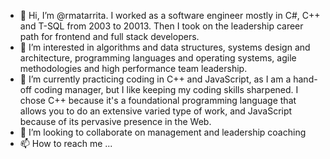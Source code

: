 - 👋 Hi, I’m @rmatarrita. I worked as a software engineer mostly in C#, C++ and T-SQL from 2003 to 20013. Then I took on the leadership career path for frontend and full stack developers. 
- 👀 I’m interested in algorithms and data structures, systems design and architecture, programming languages and operating systems, agile methodologies and high performance team leadership.
- 🌱 I’m currently practicing coding in C++ and JavaScript, as I am a hand-off coding manager, but I like keeping my coding skills sharpened. I chose C++ because it's a foundational programming language that allows you to do an extensive varied type of work, and JavaScript because of its pervasive presence in the Web.
- 💞️ I’m looking to collaborate on management and leadership coaching 
- 📫 How to reach me ...

<!---
rmatarrita/rmatarrita is a ✨ special ✨ repository because its `README.md` (this file) appears on your GitHub profile.
You can click the Preview link to take a look at your changes.
--->
